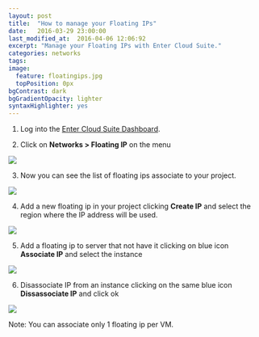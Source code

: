 ```yaml
---
layout: post
title:  "How to manage your Floating IPs"
date:   2016-03-29 23:00:00
last_modified_at:  2016-04-06 12:06:92
excerpt: "Manage your Floating IPs with Enter Cloud Suite."
categories: networks
tags:
image:
  feature: floatingips.jpg
  topPosition: 0px
bgContrast: dark
bgGradientOpacity: lighter
syntaxHighlighter: yes
---
```

1. Log into the <a href="https://dashboard.entercloudsuite.com" target="_blank">Enter Cloud Suite Dashboard</a>.

2. Click on **Networks > Floating IP** on the menu
<img class="responsive-guide-img" src="{{ site.baseurl_posts_img }}ecs-networks-floating-ips-01.png">

3. Now you can see the list of floating ips associate to your project.
<img class="responsive-guide-img" src="{{ site.baseurl_posts_img }}ecs-networks-floating-ips-02.png">

4. Add a new floating ip in your project clicking **Create IP** and select the region where the IP address will be used. 
<img class="responsive-guide-img" src="{{ site.baseurl_posts_img }}ecs-networks-floating-ips-03.png">

5. Add a floating ip to server that not have it clicking on blue icon **Associate IP** and select the instance
<img class="responsive-guide-img" src="{{ site.baseurl_posts_img }}ecs-networks-floating-ips-04.png">

6. Disassociate IP from an instance clicking on the same blue icon **Dissassociate IP** and click ok 
<img class="responsive-guide-img" src="{{ site.baseurl_posts_img }}ecs-networks-floating-ips-05.png">

Note: You can associate only 1 floating ip per VM.

